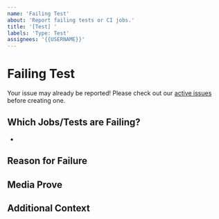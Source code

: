 ```yaml
---
name: 'Failing Test'
about: 'Report failing tests or CI jobs.'
title: '[Test] '
labels: 'Type: Test'
assignees: '{{USERNAME}}'
---
```


# Failing Test

Your issue may already be reported!
Please check out our [active issues](https://github.com/{{REPOSITORY}}/issues) before creating one.

## Which Jobs/Tests are Failing?

-

## Reason for Failure

<!--
Why is/are this/these job/test(s) failing?
What are we missing to make it pass?
-->

## Media Prove

<!--
If applicable, add screenshots or code snippets to explain the issue
If not applicable, remove this field
-->

## Additional Context

<!--
Any other extra context or information
-->
